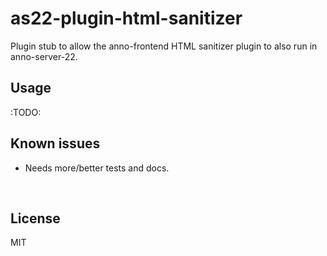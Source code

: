 ﻿
<!--#echo json="package.json" key="name" underline="=" -->
as22-plugin-html-sanitizer
====================================
<!--/#echo -->

<!--#echo json="package.json" key="description" -->
Plugin stub to allow the anno-frontend HTML sanitizer plugin to also run in
anno-server-22.
<!--/#echo -->



Usage
-----

:TODO:




<!--#toc stop="scan" -->



Known issues
------------

* Needs more/better tests and docs.




&nbsp;


License
-------
<!--#echo json="package.json" key="license" -->
MIT
<!--/#echo -->
